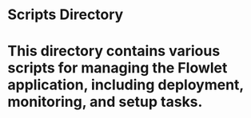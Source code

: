 # Scripts Directory
# This directory contains various scripts for managing the Flowlet application, including deployment, monitoring, and setup tasks.


